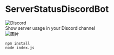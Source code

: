# ServerStatusDiscordBot
[![Discord](https://img.shields.io/discord/891325967203729472?color=5865F2&label=discord&style=for-the-badge)](https://discord.gg/uQ4UXANnP2)  
Show server usage in your Discord channel  
![圖片](https://user-images.githubusercontent.com/95519633/229261360-58715758-bfda-409e-99d5-9dc348f03dfc.png)  
```
npm install
node index.js
```
